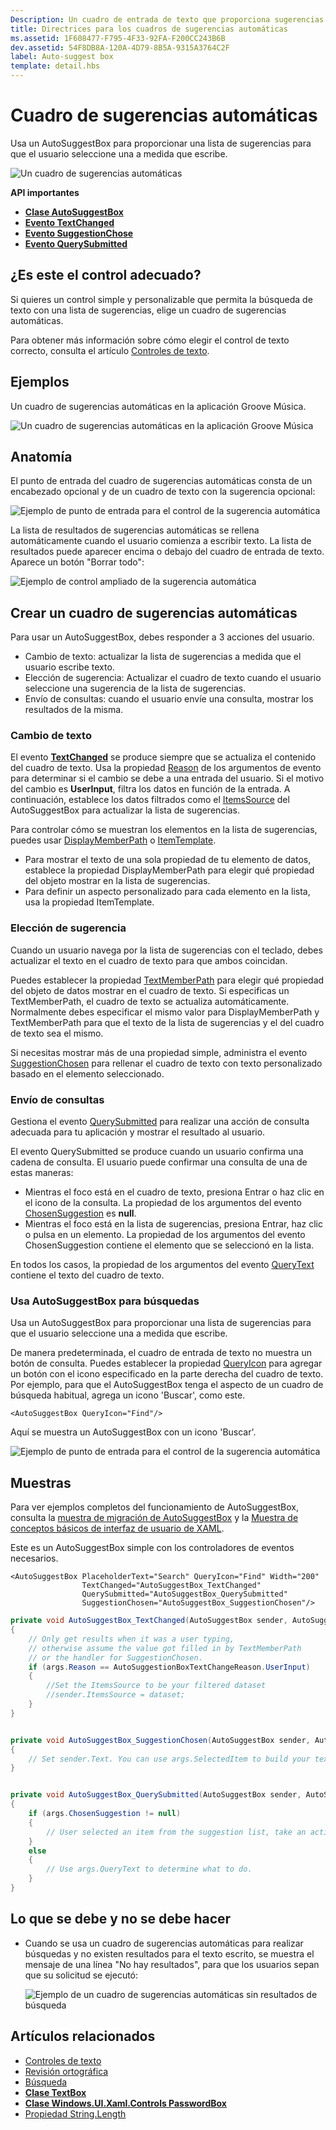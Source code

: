 ```yaml
---
Description: Un cuadro de entrada de texto que proporciona sugerencias como tipos de usuarios.
title: Directrices para los cuadros de sugerencias automáticas
ms.assetid: 1F608477-F795-4F33-92FA-F200CC243B6B
dev.assetid: 54F8DB8A-120A-4D79-8B5A-9315A3764C2F
label: Auto-suggest box
template: detail.hbs
---
```

# Cuadro de sugerencias automáticas
Usa un AutoSuggestBox para proporcionar una lista de sugerencias para que el usuario seleccione una a medida que escribe.

![Un cuadro de sugerencias automáticas](images/controls/auto-suggest-box-open.png)

<span class="sidebar_heading" style="font-weight: bold;">API importantes</span>

-   [**Clase AutoSuggestBox**](https://msdn.microsoft.com/library/windows/apps/xaml/windows.ui.xaml.controls.autosuggestbox.aspx)
-   [**Evento TextChanged**](https://msdn.microsoft.com/library/windows/apps/xaml/windows.ui.xaml.controls.autosuggestbox.textchanged.aspx)
-   [**Evento SuggestionChose**](https://msdn.microsoft.com/library/windows/apps/xaml/windows.ui.xaml.controls.autosuggestbox.suggestionchosen.aspx)
-   [**Evento QuerySubmitted**](https://msdn.microsoft.com/library/windows/apps/xaml/windows.ui.xaml.controls.autosuggestbox.querysubmitted.aspx)

## ¿Es este el control adecuado?

Si quieres un control simple y personalizable que permita la búsqueda de texto con una lista de sugerencias, elige un cuadro de sugerencias automáticas.

Para obtener más información sobre cómo elegir el control de texto correcto, consulta el artículo [Controles de texto](text-controls.md).

## Ejemplos

Un cuadro de sugerencias automáticas en la aplicación Groove Música.

![Un cuadro de sugerencias automáticas en la aplicación Groove Música](images/control-examples/auto-suggest-box-groove.png)

## Anatomía
El punto de entrada del cuadro de sugerencias automáticas consta de un encabezado opcional y de un cuadro de texto con la sugerencia opcional:

![Ejemplo de punto de entrada para el control de la sugerencia automática](images/controls_autosuggest_entrypoint.png)

La lista de resultados de sugerencias automáticas se rellena automáticamente cuando el usuario comienza a escribir texto. La lista de resultados puede aparecer encima o debajo del cuadro de entrada de texto. Aparece un botón "Borrar todo":

![Ejemplo de control ampliado de la sugerencia automática](images/controls_autosuggest_expanded01.png)

## Crear un cuadro de sugerencias automáticas

Para usar un AutoSuggestBox, debes responder a 3 acciones del usuario.

- Cambio de texto: actualizar la lista de sugerencias a medida que el usuario escribe texto.
- Elección de sugerencia: Actualizar el cuadro de texto cuando el usuario seleccione una sugerencia de la lista de sugerencias.
- Envío de consultas: cuando el usuario envíe una consulta, mostrar los resultados de la misma.

### Cambio de texto

El evento [**TextChanged**](https://msdn.microsoft.com/library/windows/apps/xaml/windows.ui.xaml.controls.autosuggestbox.textchanged.aspx) se produce siempre que se actualiza el contenido del cuadro de texto. Usa la propiedad [Reason](https://msdn.microsoft.com/library/windows/apps/xaml/windows.ui.xaml.controls.autosuggestboxtextchangedeventargs.reason.aspx) de los argumentos de evento para determinar si el cambio se debe a una entrada del usuario. Si el motivo del cambio es **UserInput**, filtra los datos en función de la entrada. A continuación, establece los datos filtrados como el [ItemsSource](https://msdn.microsoft.com/library/windows/apps/xaml/windows.ui.xaml.controls.itemscontrol.itemssource.aspx) del AutoSuggestBox para actualizar la lista de sugerencias.

Para controlar cómo se muestran los elementos en la lista de sugerencias, puedes usar [DisplayMemberPath](https://msdn.microsoft.com/library/windows/apps/xaml/windows.ui.xaml.controls.itemscontrol.displaymemberpath.aspx) o [ItemTemplate](https://msdn.microsoft.com/library/windows/apps/xaml/windows.ui.xaml.controls.itemscontrol.itemtemplate.aspx).

- Para mostrar el texto de una sola propiedad de tu elemento de datos, establece la propiedad DisplayMemberPath para elegir qué propiedad del objeto mostrar en la lista de sugerencias.
- Para definir un aspecto personalizado para cada elemento en la lista, usa la propiedad ItemTemplate.

### Elección de sugerencia

Cuando un usuario navega por la lista de sugerencias con el teclado, debes actualizar el texto en el cuadro de texto para que ambos coincidan.

Puedes establecer la propiedad [TextMemberPath](https://msdn.microsoft.com/library/windows/apps/xaml/windows.ui.xaml.controls.autosuggestbox.textmemberpath.aspx) para elegir qué propiedad del objeto de datos mostrar en el cuadro de texto. Si especificas un TextMemberPath, el cuadro de texto se actualiza automáticamente. Normalmente debes especificar el mismo valor para DisplayMemberPath y TextMemberPath para que el texto de la lista de sugerencias y el del cuadro de texto sea el mismo.

Si necesitas mostrar más de una propiedad simple, administra el evento [SuggestionChosen](https://msdn.microsoft.com/library/windows/apps/xaml/windows.ui.xaml.controls.autosuggestbox.suggestionchosen.aspx) para rellenar el cuadro de texto con texto personalizado basado en el elemento seleccionado.

### Envío de consultas

Gestiona el evento [QuerySubmitted](https://msdn.microsoft.com/library/windows/apps/xaml/windows.ui.xaml.controls.autosuggestbox.querysubmitted.aspx) para realizar una acción de consulta adecuada para tu aplicación y mostrar el resultado al usuario.

El evento QuerySubmitted se produce cuando un usuario confirma una cadena de consulta. El usuario puede confirmar una consulta de una de estas maneras:
- Mientras el foco está en el cuadro de texto, presiona Entrar o haz clic en el icono de la consulta. La propiedad de los argumentos del evento [ChosenSuggestion](https://msdn.microsoft.com/library/windows/apps/xaml/windows.ui.xaml.controls.autosuggestboxquerysubmittedeventargs.chosensuggestion.aspx) es **null**.
- Mientras el foco está en la lista de sugerencias, presiona Entrar, haz clic o pulsa en un elemento. La propiedad de los argumentos del evento ChosenSuggestion contiene el elemento que se seleccionó en la lista.

En todos los casos, la propiedad de los argumentos del evento [QueryText](https://msdn.microsoft.com/library/windows/apps/xaml/windows.ui.xaml.controls.autosuggestboxquerysubmittedeventargs.querytext.aspx) contiene el texto del cuadro de texto. 

### Usa AutoSuggestBox para búsquedas

Usa un AutoSuggestBox para proporcionar una lista de sugerencias para que el usuario seleccione una a medida que escribe.

De manera predeterminada, el cuadro de entrada de texto no muestra un botón de consulta. Puedes establecer la propiedad [QueryIcon](https://msdn.microsoft.com/library/windows/apps/xaml/windows.ui.xaml.controls.autosuggestbox.queryicon.aspx) para agregar un botón con el icono especificado en la parte derecha del cuadro de texto. Por ejemplo, para que el AutoSuggestBox tenga el aspecto de un cuadro de búsqueda habitual, agrega un icono 'Buscar', como este.

```xaml
<AutoSuggestBox QueryIcon="Find"/>
```

Aquí se muestra un AutoSuggestBox con un icono 'Buscar'.

![Ejemplo de punto de entrada para el control de la sugerencia automática](images/controls_autosuggest_entrypoint.png)

## Muestras

Para ver ejemplos completos del funcionamiento de AutoSuggestBox, consulta la [muestra de migración de AutoSuggestBox](http://go.microsoft.com/fwlink/p/?LinkId=619996) y la [Muestra de conceptos básicos de interfaz de usuario de XAML](http://go.microsoft.com/fwlink/p/?LinkId=619992).

Este es un AutoSuggestBox simple con los controladores de eventos necesarios.

```xaml
<AutoSuggestBox PlaceholderText="Search" QueryIcon="Find" Width="200"
                TextChanged="AutoSuggestBox_TextChanged"
                QuerySubmitted="AutoSuggestBox_QuerySubmitted"
                SuggestionChosen="AutoSuggestBox_SuggestionChosen"/>
```

```csharp
private void AutoSuggestBox_TextChanged(AutoSuggestBox sender, AutoSuggestBoxTextChangedEventArgs args)
{
    // Only get results when it was a user typing, 
    // otherwise assume the value got filled in by TextMemberPath 
    // or the handler for SuggestionChosen.
    if (args.Reason == AutoSuggestionBoxTextChangeReason.UserInput)
    {
        //Set the ItemsSource to be your filtered dataset
        //sender.ItemsSource = dataset;
    }
}


private void AutoSuggestBox_SuggestionChosen(AutoSuggestBox sender, AutoSuggestBoxSuggestionChosenEventArgs args)
{
    // Set sender.Text. You can use args.SelectedItem to build your text string.
}


private void AutoSuggestBox_QuerySubmitted(AutoSuggestBox sender, AutoSuggestBoxQuerySubmittedEventArgs args)
{
    if (args.ChosenSuggestion != null)
    {
        // User selected an item from the suggestion list, take an action on it here.
    }
    else
    {
        // Use args.QueryText to determine what to do.
    }
}
```

## Lo que se debe y no se debe hacer

-   Cuando se usa un cuadro de sugerencias automáticas para realizar búsquedas y no existen resultados para el texto escrito, se muestra el mensaje de una línea "No hay resultados", para que los usuarios sepan que su solicitud se ejecutó:

    ![Ejemplo de un cuadro de sugerencias automáticas sin resultados de búsqueda](images/controls_autosuggest_noresults.png)


## Artículos relacionados

- [Controles de texto](text-controls.md)
- [Revisión ortográfica](spell-checking-and-prediction.md)
- [Búsqueda](search.md)
- [**Clase TextBox**](https://msdn.microsoft.com/library/windows/apps/br209683)
- [**Clase Windows.UI.Xaml.Controls PasswordBox**](https://msdn.microsoft.com/library/windows/apps/br227519)
- [Propiedad String.Length](https://msdn.microsoft.com/library/system.string.length(v=vs.110).aspx)


<!--HONumber=Mar16_HO4-->


